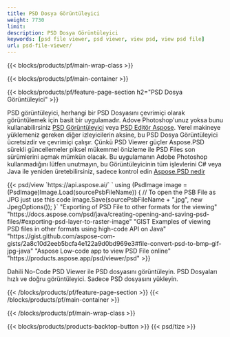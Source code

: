 ```yaml
---
title: PSD Dosya Görüntüleyici
weight: 7730
limit: 
description: PSD Dosya Görüntüleyici
keywords: [psd file viewer, psd viewer, view psd, view psd file]
url: psd-file-viewer/
---
```


{{< blocks/products/pf/main-wrap-class >}}

{{< blocks/products/pf/main-container >}}

{{< blocks/products/pf/feature-page-section h2="PSD Dosya Görüntüleyici" >}}
<p>PSD görüntüleyici, herhangi bir PSD Dosyasını çevrimiçi olarak görüntülemek için basit bir uygulamadır. Adove Photoshop'unuz yoksa bunu kullanabilirsiniz <a href="/psd/view/psd-file-viewer">PSD Görüntüleyici</a> veya <a href="https://products.aspose.app/psd/editor">PSD Editör Aspose</a>. Yerel makineye yüklemeniz gereken diğer izleyicilerin aksine, bu PSD Dosya Görüntüleyici ücretsizdir ve çevrimiçi çalışır. Çünkü PSD Viewer güçler Aspose.PSD sürekli güncellemeler piksel mükemmel önizleme ile PSD Files son sürümlerini açmak mümkün olacak. Bu uygulamanın Adobe Photoshop kullanmadığını lütfen unutmayın, bu Görüntüleyicinin tüm işlevlerini C# veya Java ile yeniden üretebilirsiniz, sadece kontrol edin <a href="https://products.aspose.com/psd">Aspose.PSD nedir</a></p>
{{< psd/view `https://api.aspose.ai/` 
`    using (PsdImage image = (PsdImage)Image.Load(sourcePsbFileName))
    {
	    // To open the PSB File as JPG just use this code
        image.Save(sourcePsbFileName + ".jpg",  new JpegOptions());
    }` 
"Exporting of PSD File to other formats for the viewing" "https://docs.aspose.com/psd/java/creating-opening-and-saving-psd-files/#exporting-psd-layer-to-raster-image" 
"GIST Examples of viewing PSD files in other formats using high-code API on Java" "https://gist.github.com/aspose-com-gists/2a8c10d2eeb5bcfa4e122a9d0bd969e3#file-convert-psd-to-bmp-gif-jpg-java" 
"Aspose Low-code app to view PSD File online" "https://products.aspose.app/psd/viewer/psd" >}}
<p>Dahili No-Code PSD Viewer ile PSD dosyasını görüntüleyin. PSD Dosyaları hızlı ve doğru görüntüleyici. Sadece PSD dosyasını yükleyin.</p>
{{< /blocks/products/pf/feature-page-section >}}
{{< /blocks/products/pf/main-container >}}


{{< /blocks/products/pf/main-wrap-class >}}

{{< blocks/products/products-backtop-button >}}
{{< psd/tize >}}
